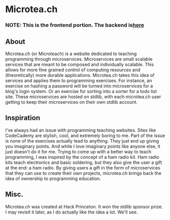 # Microtea.ch

### NOTE: This is the frontend portion. The backend is[here](https://github.com/NicholasLYang/microteach-api)

## About 

Microtea.ch (or Microteach) is a website dedicated to teaching programming
through microservices. Microservices are small scalable services that are meant
to be composed and individually scalable. This allows for more fine grained
control of computing resources and (theoretically) more durable applications.
Microtea.ch takes this idea of services and applies them to programming
exercises. For instance, an exercise on hashing a password will be turned into
microservices for a blog's login system. Or an exercise for sorting into a
sorter for a todo list site. These microservices are hosted on stdlib, with each
microtea.ch user getting to keep their microservices on their own stdlib account.


## Inspiration

I've always had an issue with programming teaching websites. Sites like
CodeCademy are stylish, cool, and extremely boring to me. Part of the issue is
none of the exercises actually lead to anything. They just end up giving you
imaginary points. And while I love imaginary points like anyone else, it just
doesn't do it for me. Trying to come up with a better way to teach programming,
I was inspired by the concept of a ham radio kit. Ham radio kits teach
electronics and basic soldering, but they also give the user a gift at the end:
a ham radio. By giving users a gift in the form of microservices that they can
use to create their own projects, microtea.ch brings back the idea of ownership
to programming education.

## Misc.

Microtea.ch was created at Hack Princeton. It won the stdlib sponsor prize.
I may revisit it later, as I do actually like the idea a lot. We'll see.
